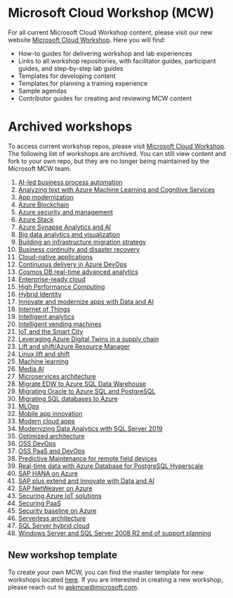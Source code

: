 # Microsoft Cloud Workshop (MCW)
For all current Microsoft Cloud Workshop content, please visit our new website [Microsoft Cloud Workshop](http://microsoftcloudworkshop.com). Here you will find: 
- How-to guides for delivering workshop and lab experiences
- Links to all workshop repositories, with facilitator guides, participant guides, and step-by-step lab guides 
- Templates for developing content
- Templates for planning a training experience
- Sample agendas
- Contributor guides for creating and reviewing MCW content

# Archived workshops
To access current workshop repos, please visit [Microsoft Cloud Workshop](http://microsoftcloudworkshop.com). The following list of workshops are archived. You can still view content and fork to your own repo, but they are no longer being maintained by the Microsoft MCW team. 

1. [AI-led business process automation](https://github.com/microsoft/MCW-AI-led-business-process-automation)
2. [Analyzing text with Azure Machine Learning and Cognitive Services](https://github.com/microsoft/MCW-Analyzing-text-with-Azure-Machine-Learning-and-Cognitive-Services)
1. [App modernization](https://github.com/Microsoft/MCW-App-Modernization)
3. [Azure Blockchain](https://github.com/Microsoft/MCW-Azure-Blockchain)
4. [Azure security and management](https://github.com/Microsoft/MCW-Azure-Security-and-Management)
5. [Azure Stack](https://github.com/microsoft/MCW-Azure-Stack)
6. [Azure Synapse Analytics and AI](https://github.com/microsoft/MCW-Azure-Synapse-Analytics-and-AI)
7. [Big data analytics and visualization](https://github.com/microsoft/MCW-Big-data-analytics-and-visualization)
8. [Building an infrastructure migration strategy](https://github.com/microsoft/MCW-Building-an-infrastructure-migration-strategy)
9. [Business continuity and disaster recovery](https://github.com/Microsoft/MCW-Business-Continuity-and-Disaster-Recovery)
10. [Cloud-native applications](https://github.com/Microsoft/MCW-Cloud-native-applications)
11. [Continuous delivery in Azure DevOps](https://github.com/Microsoft/MCW-Continuous-Delivery-in-Azure-DevOps)
12. [Cosmos DB real-time advanced analytics](https://github.com/Microsoft/MCW-Cosmos-DB-Real-Time-Advanced-Analytics)
13. [Enterprise-ready cloud](https://github.com/Microsoft/MCW-Enterprise-Ready-Cloud)
14. [High Performance Computing](https://github.com/microsoft/MCW-High-Performance-Computing)
15. [Hybrid Identity](https://github.com/microsoft/MCW-Hybrid-identity)
16. [Innovate and modernize apps with Data and AI](https://github.com/microsoft/MCW-Innovate-and-modernize-apps-with-Data-and-AI)
17. [Internet of Things](https://github.com/Microsoft/MCW-Internet-of-Things)
18. [Intelligent analytics](https://github.com/Microsoft/MCW-Intelligent-analytics)
19. [Intelligent vending machines](https://github.com/Microsoft/MCW-Intelligent-Vending-Machines)
20. [IoT and the Smart City](https://github.com/microsoft/MCW-IoT-and-the-Smart-City)
21. [Leveraging Azure Digital Twins in a supply chain](https://github.com/microsoft/MCW-Leveraging-Azure-Digital-Twins-in-a-supply-chain)
22. [Lift and shift/Azure Resource Manager](https://github.com/Microsoft/MCW-Lift-and-shift-Azure-Resource-Manager)
23. [Linux lift and shift](https://github.com/Microsoft/MCW-Linux-Lift-and-Shift)
24. [Machine learning](https://github.com/Microsoft/MCW-Machine-learning)
25. [Media AI](https://github.com/Microsoft/MCW-Media-AI)
26. [Microservices architecture](https://github.com/Microsoft/MCW-Microservices-Architecture)
27. [Migrate EDW to Azure SQL Data Warehouse](https://github.com/Microsoft/MCW-Migrate-EDW-to-Azure-SQL-Data-Warehouse)
28. [Migrating Oracle to Azure SQL and PostgreSQL](https://github.com/Microsoft/MCW-Migrating-Oracle-to-Azure-SQL-and-PostgreSQL)
29. [Migrating SQL databases to Azure](https://github.com/microsoft/MCW-Migrating-SQL-databases-to-Azure)
30. [MLOps](https://github.com/microsoft/MCW-ML-Ops)
31. [Mobile app innovation](https://github.com/Microsoft/MCW-Mobile-App-Innovation)
32. [Modern cloud apps](https://github.com/Microsoft/MCW-Modern-Cloud-Apps)
33. [Modernizing Data Analytics with SQL Server 2019](https://github.com/Microsoft/MCW-Modernizing-Data-Analytics-with-SQL-Server-2019)
34. [Optimized architecture](https://github.com/Microsoft/MCW-Optimized-Architecture)
35. [OSS DevOps](https://github.com/Microsoft/MCW-OSS-DevOps)
36. [OSS PaaS and DevOps](https://github.com/Microsoft/MCW-OSS-PaaS-and-DevOps)
37. [Predictive Maintenance for remote field devices](https://github.com/microsoft/MCW-Predictive-Maintenance-for-remote-field-devices)
38. [Real-time data with Azure Database for PostgreSQL Hyperscale](https://github.com/Microsoft/MCW-Real-time-data-with-Azure-Database-for-PostgreSQL-Hyperscale)
39. [SAP HANA on Azure](https://github.com/microsoft/MCW-SAP-HANA-on-Azure/tree/master)
40. [SAP plus extend and Innovate with Data and AI](https://github.com/microsoft/MCW-SAP-plus-extend-and-innovate-with-Data-and-AI)
41. [SAP NetWeaver on Azure](https://github.com/Microsoft/MCW-SAP-NetWeaver-on-Azure)
42. [Securing Azure IoT solutions](https://github.com/microsoft/MCW-Securing-Azure-IoT-solutions)
43. [Securing PaaS](https://github.com/Microsoft/MCW-Securing-PaaS)
44. [Security baseline on Azure](https://github.com/Microsoft/MCW-Security-baseline-on-Azure)
45. [Serverless architecture](https://github.com/Microsoft/MCW-Serverless-Architecture)
46. [SQL Server hybrid cloud](https://github.com/Microsoft/MCW-SQL-Server-hybrid-cloud)
47. [Windows Server and SQL Server 2008 R2 end of support planning](https://github.com/Microsoft/MCW-Windows-Server-and-SQL-Server-2008-R2-End-of-Support-Planning)

## New workshop template
To create your own MCW, you can find the master template for new workshops located [here](https://github.com/Microsoft/MCW-Template-Cloud-Workshop). If you are interested in creating a new workshop, please reach out to askmcw@microsoft.com. 
